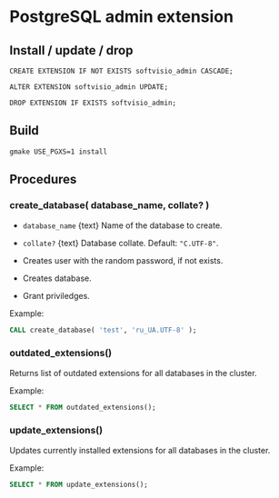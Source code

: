 # PostgreSQL admin extension

## Install / update / drop

```
CREATE EXTENSION IF NOT EXISTS softvisio_admin CASCADE;

ALTER EXTENSION softvisio_admin UPDATE;

DROP EXTENSION IF EXISTS softvisio_admin;
```

## Build

```
gmake USE_PGXS=1 install
```

## Procedures

### create_database( database_name, collate? )

-   `database_name` {text} Name of the database to create.

-   `collate?` {text} Database collate. Default: `"C.UTF-8"`.

-   Creates user with the random password, if not exists.

-   Creates database.

-   Grant priviledges.

Example:

```sql
CALL create_database( 'test', 'ru_UA.UTF-8' );
```

### outdated_extensions()

Returns list of outdated extensions for all databases in the cluster.

Example:

```sql
SELECT * FROM outdated_extensions();
```

### update_extensions()

Updates currently installed extensions for all databases in the cluster.

Example:

```sql
SELECT * FROM update_extensions();
```
